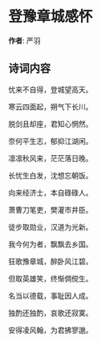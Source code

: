 # 登豫章城感怀

**作者**: 严羽

## 诗词内容

忧来不自得，登城望高天。

寒云四面起，朔气下长川。

脱剑且却座，君知心惘然。

奈何平生志，郁抑江湖闲。

凛凛秋风来，茫茫落日晚。

长忧生白发，沈想忘朝饭。

向来经济士，本自碌碌人。

萧曹刀笔吏，樊灌市井臣。

徒步取勋业，汉道为光新。

我今何为者，飘飘去乡国。

狂歌豫章城，醉卧风江碧。

但取英雄笑，终惭倜傥生。

名当以德载，事耻因人成。

独酌还独酌，哀歌还寂寞。

安得凌风翰，为君拂寥邈。

